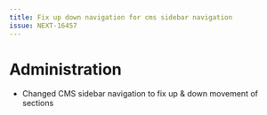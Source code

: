 ```yaml
---
title: Fix up down navigation for cms sidebar navigation
issue: NEXT-16457
---
```

# Administration
* Changed CMS sidebar navigation to fix up & down movement of sections 
